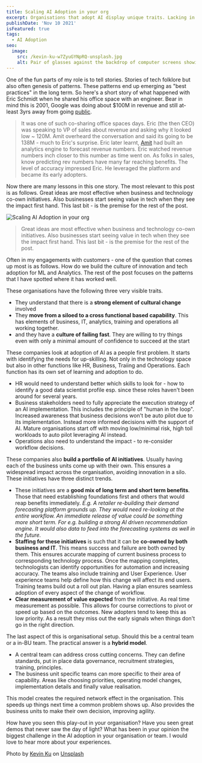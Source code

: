 ```yaml
---
title: Scaling AI Adoption in your org
excerpt: Organisations that adopt AI display unique traits. Lacking in these traits diminish prospects of wide scale adoption. Ever wondered why the amazing demo you saw 3months back still isn't in front of of your customers? Here are some thoughts on the common traits that I get to see where this actually does work very well.
publishDate: 'Nov 10 2021'
isFeatured: true
tags:
  - AI Adoption
seo:
  image:
    src: /kevin-ku-w7ZyuGYNpRQ-unsplash.jpg
    alt: Pair of glasses against the backdrop of computer screens showing code
---
```


One of the fun parts of my role is to tell stories. Stories of tech folklore but also often genesis of patterns. These patterns end up emerging as "best practices" in the long term. So here's a short story of what happened with Eric Schmidt when he shared his office space with an engineer. Bear in mind this is 2001, Google was doing about $100M in revenue and still at-least 3yrs away from going [public](https://www.google.com/intl/en/about/our-story/). 

> It was one of such co-sharing office spaces days. Eric (the then CEO) was speaking to VP of sales about revenue and asking why it looked low ~ 120M. Amit overheard the conversation and said its going to be 138M - much to Eric's surprise. Eric later learnt, [Amit](https://www.linkedin.com/in/amit-singhal-09723574/) had built an analytics engine to forecast revenue numbers. Eric watched revenue numbers inch closer to this number as time went on. As folks in sales, know predicting rev numbers have many far reaching benefits. The level of accuracy impressed Eric. He leveraged the platform and became its early adopters.

Now there are many lessons in this one story. The most relevant to this post is as follows. Great ideas are most effective when business and technology co-own initiatives. Also businesses start seeing value in  tech when they see the impact first hand. This last bit - is the premise for the rest of the post. 

![Scaling AI Adoption in your org](/kevin-ku-w7ZyuGYNpRQ-unsplash.jpg)

> Great ideas are most effective when business and technology co-own initiatives. Also businesses start seeing value in  tech when they see the impact first hand. This last bit - is the premise for the rest of the post. 

Often in my engagements with customers - one of the question that comes up most is as follows. How do we build the culture of innovation and tech adoption for ML and Analytics. The rest of the post focuses on the patterns that I have spotted where it has worked well. 

These organisations have the following three very visible traits.
- They understand that there is a **strong element of cultural change** involved
- They **move from a siloed to a cross functional based capability**. This has elements of business, IT, analytics, training and operations all working together.
- and they have a **culture of failing fast**. They are willing to try things even with only a minimal amount of confidence to succeed at the start

These companies look at adoption of AI as a people first problem. It starts with identifying the needs for up-skilling. Not only in the technology space but also in other functions like HR, Business, Traiing and Operations. Each function has its own set of learning and adoption to do.
- HR would need to understand better which skills to look for - how to identify a good data scientist profile esp. since these roles haven't been around for several years. 
- Business stakeholders need to fully appreciate the execution strategy of an AI implementation. This includes the principle of "human in the loop". Increased awareness that business decisions won't be auto pilot due to its implementation. Instead more informed decisions with the support of AI. Mature organisations start off with moving low/minimal risk, high toil workloads to auto pilot leveraging AI instead.
- Operations also need to understand the impact - to re-consider workflow decisions.

These companies also **build a portfolio of AI initiatives**. Usually having each of the business units come up with their own. This ensures a widespread impact across the organisation, avoiding innovation in a silo. These initiatives have three distinct trends.
- These initiatives are a **good mix of long term and short term benefits**. Those that need establishing foundations first and others that would reap benefits immediately. _E.g. A retailer re-building their demand forecasting platform grounds up. They would need re-looking at the entire workflow. An immediate release of value could be something more short term. For e.g. building a strong AI driven recommendation engine. It would also data to feed into the forecasting systems as well in the future._
- **Staffing for these initiatives** is such that it can be **co-owned by both business and IT**. This means  success and failure are both owned by them. This ensures accurate mapping of current business process to corresponding technology process. Once the mapping completes, technologists can identify opportunities for automation and increasing accuracy. The teams also include training and User Experience. User experience teams help define how this change will affect its end users. Training teams build out a roll out plan. Having a plan ensures seamless adoption of every aspect of the change of workflow. 
- **Clear measurement of value expected** from the initiative. As real time measurement as possible. This allows for course corrections to pivot or speed up based on the outcomes. New adopters tend to keep this as low priority. As a result they miss out the early signals when things don't go in the right direction. 

The last aspect of this is organisational setup. Should this be a central team or a in-BU team. The practical answer is a **hybrid model**. 
- A central team can address cross cutting concerns. They can define standards, put in place data governance, recruitment strategies, training, principles. 
- The business unit specific teams can more specific to their area of capability. Areas like choosing  priorities, operating model changes, implementation details and finally value realisation. 

This model creates the required network effect in the organisation. This speeds up things next time a common problem  shows up. Also provides the business units to make their own decision, improving agility.

How have you seen this play-out in your organisation? Have you seen great demos that never saw the day of light? What has been in your opinion the biggest challenge in the AI adoption in your organisation or team. I would love to hear more about your experiences.


Photo by <a href="https://unsplash.com/@ikukevk?utm_source=unsplash&utm_medium=referral&utm_content=creditCopyText">Kevin Ku</a> on <a href="https://unsplash.com/?utm_source=unsplash&utm_medium=referral&utm_content=creditCopyText">Unsplash</a>

